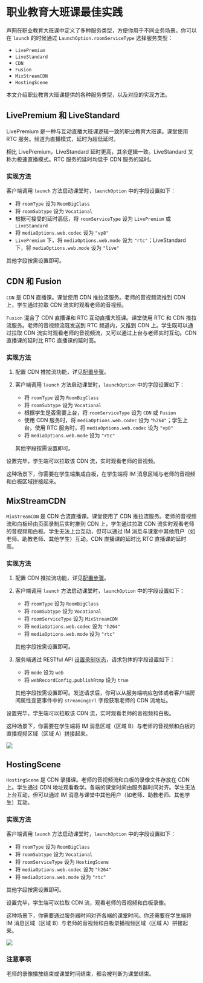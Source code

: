 # 职业教育大班课最佳实践

声网在职业教育大班课中定义了多种服务类型，方便你用于不同业务场景。你可以在 `launch` 的时候通过 `LaunchOption.roomServiceType` 选择服务类型：

- `LivePremium`
- `LiveStandard`
- `CDN`
- `Fusion`
- `MixStreamCDN`
- `HostingScene`

本文介绍职业教育大班课提供的各种服务类型，以及对应的实现方法。

## LivePremium 和 LiveStandard

LivePremium 是一种与互动直播大班课逻辑一致的职业教育大班课。课堂使用 RTC 服务。频道为直播模式，延时为超低延时。

相比 LivePremium，LiveStandard 延时更高，其余逻辑一致。LiveStandard 又称为极速直播模式。RTC 服务的延时均低于 CDN 服务的延时。

### 实现方法

客户端调用 `launch` 方法启动课堂时，`launchOption` 中的字段设置如下：

- 将 `roomType` 设为 `RoomBigClass`
- 将 `roomSubtype` 设为 `Vocational`
- 根据可接受的延时高低，将 `roomServiceType` 设为 `LivePremium` 或 `LiveStandard`
- 将 `mediaOptions.web.codec` 设为 `"vp8"`
- `LivePremium` 下，将 `mediaOptions.web.mode` 设为 `"rtc"`；LiveStandard 下，将 `mediaOptions.web.mode` 设为 `"live"`

其他字段按需设置即可。


## CDN 和 Fusion

`CDN` 是 CDN 直播课。课堂使用 CDN 推拉流服务。老师的音视频流推到 CDN 上，学生通过拉取 CDN 流实时观看老师的音视频。

`Fusion` 混合了 CDN 直播课和 RTC 互动直播大班课。课堂使用 RTC 和 CDN 推拉流服务。老师的音视频流既发送到 RTC 频道内，又推到 CDN 上。学生既可以通过拉取 CDN 流实时观看老师的音视频流，又可以通过上台与老师实时互动。CDN 直播课的延时比 RTC 直播课的延时高。

### 实现方法

1. 配置 CDN 推拉流功能，详见[配置步骤]()。
2. 客户端调用 `launch` 方法启动课堂时，`launchOption` 中的字段设置如下：

    - 将 `roomType` 设为 `RoomBigClass`
    - 将 `roomSubtype` 设为 `Vocational`
    - 根据学生是否需要上台，将 `roomServiceType` 设为 `CDN` 或 `Fusion`
    - 使用 CDN 服务时，将 `mediaOptions.web.codec` 设为 `"h264"`；学生上台，使用 RTC 服务时，将 `mediaOptions.web.codec` 设为 `"vp8"`
    - 将 `mediaOptions.web.mode` 设为 `"rtc"`

    其他字段按需设置即可。

设置完毕，学生端可以拉取该 CDN 流，实时观看老师的音视频。

这种场景下，你需要在学生端集成白板，在学生端将 IM 消息区域与老师的音视频和白板区域拼接起来。


## MixStreamCDN

`MixStreamCDN` 是 CDN 合流直播课。课堂使用了 CDN 推拉流服务。老师的音视频流和白板经由页面录制后实时推到 CDN 上，学生通过拉取 CDN 流实时观看老师的音视频和白板。学生无法上台互动，但可以通过 IM 消息与课堂中其他用户（如老师、助教老师、其他学生）互动。CDN 直播课的延时比 RTC 直播课的延时高。

### 实现方法

1. 配置 CDN 推拉流功能，详见[配置步骤]()。
2. 客户端调用 `launch` 方法启动课堂时，`launchOption` 中的字段设置如下：

    - 将 `roomType` 设为 `RoomBigClass`
    - 将 `roomSubtype` 设为 `Vocational`
    - 将 `roomServiceType` 设为 `MixStreamCDN`
    - 将 `mediaOptions.web.codec` 设为 `"h264"`
    - 将 `mediaOptions.web.mode` 设为 `"rtc"`

    其他字段按需设置即可。

3. 服务端通过 RESTful API [设置录制状态]()，请求包体的字段设置如下：

    - 将 `mode` 设为 `web`
    - 将 `webRecordConfig.publishRtmp` 设为 `true`

    其他字段按需设置即可。发送请求后，你可以从服务端响应包体或者客户端房间属性变更事件中的 `streamingUrl` 字段获取老师的 CDN 流地址。

设置完毕，学生端可以拉取该 CDN 流，实时观看老师的音视频和白板。

这种场景下，你需要在学生端将 IM 消息区域（区域 B）与老师的音视频和白板的直播视频区域（区域 A）拼接起来。

![](https://web-cdn.agora.io/docs-files/1659949727363)

## HostingScene

`HostingScene` 是 CDN 录播课。老师的音视频流和白板的录像文件存放在 CDN 上。学生通过 CDN 地址观看教学。各端的课堂时间由服务器时间对齐。学生无法上台互动，但可以通过 IM 消息与课堂中其他用户（如老师、助教老师、其他学生）互动。

### 实现方法

客户端调用 `launch` 方法启动课堂时，`launchOption` 中的字段设置如下：

- 将 `roomType` 设为 `RoomBigClass`
- 将 `roomSubtype` 设为 `Vocational`
- 将 `roomServiceType` 设为 `HostingScene`
- 将 `mediaOptions.web.codec` 设为 `"h264"`
- 将 `mediaOptions.web.mode` 设为 `"rtc"`

其他字段按需设置即可。

设置完毕，学生端可以拉取 CDN 流，观看老师的音视频和白板录像。

这种场景下，你需要通过服务器时间对齐各端的课堂时间。你还需要在学生端将 IM 消息区域（区域 B）与老师的音视频和白板录播视频区域（区域 A）拼接起来。

![](https://web-cdn.agora.io/docs-files/1659949727363)

### 注意事项

老师的录像播放结束或课堂时间结束，都会被判断为课堂结束。
